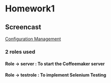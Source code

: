 # Homework1

<h2>Screencast</h2>

[Configuration Management](https://youtu.be/hSqp-541UlY)

<h3> 2 roles used</h3>
<h4> Role -> server : To start the Coffeemaker server</h4>
<h4> Role -> testrole : To implement Selenium Testing</h4>


